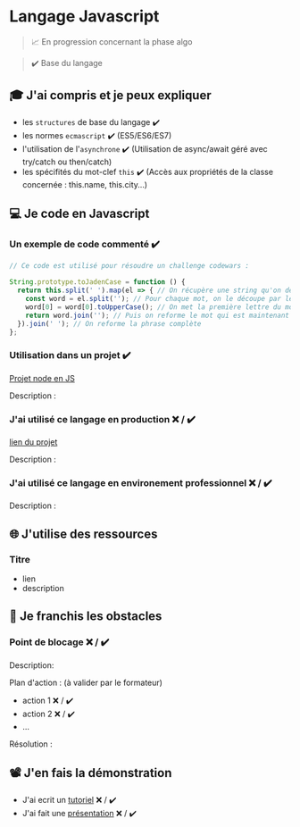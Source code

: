 # Langage Javascript

> 📈 En progression concernant la phase algo

> ✔️ Base du langage

## 🎓 J'ai compris et je peux expliquer

- les `structures` de base du langage ✔️
- les normes `ecmascript` ✔️ (ES5/ES6/ES7) 
- l'utilisation de l'`asynchrone` ✔️ (Utilisation de async/await géré avec try/catch ou then/catch)
- les spécifités du mot-clef `this` ✔️ (Accès aux propriétés de la classe concernée : this.name, this.city...)

## 💻 Je code en Javascript

### Un exemple de code commenté ✔️

```javascript
// Ce code est utilisé pour résoudre un challenge codewars :

String.prototype.toJadenCase = function () {
  return this.split(' ').map(el => { // On récupère une string qu'on découpe en tableau de mots sur lequel on map
    const word = el.split(''); // Pour chaque mot, on le découpe par lettre
    word[0] = word[0].toUpperCase(); // On met la première lettre du mot en majuscule
    return word.join(''); // Puis on reforme le mot qui est maintenant en uppercase
  }).join(' '); // On reforme la phrase complète
};
```

### Utilisation dans un projet ✔️

[Projet node en JS](https://github.com/QuentD36/wild_code_school/tree/master/Node)

Description :

### J'ai utilisé ce langage en production ❌ / ✔️

[lien du projet](...)

Description :

### J'ai utilisé ce langage en environement professionnel ❌ / ✔️

Description :

## 🌐 J'utilise des ressources

### Titre

- lien
- description

## 🚧 Je franchis les obstacles

### Point de blocage ❌ / ✔️

Description:

Plan d'action : (à valider par le formateur)

- action 1 ❌ / ✔️
- action 2 ❌ / ✔️
- ...

Résolution :

## 📽️ J'en fais la démonstration

- J'ai ecrit un [tutoriel](...) ❌ / ✔️
- J'ai fait une [présentation](...) ❌ / ✔️

